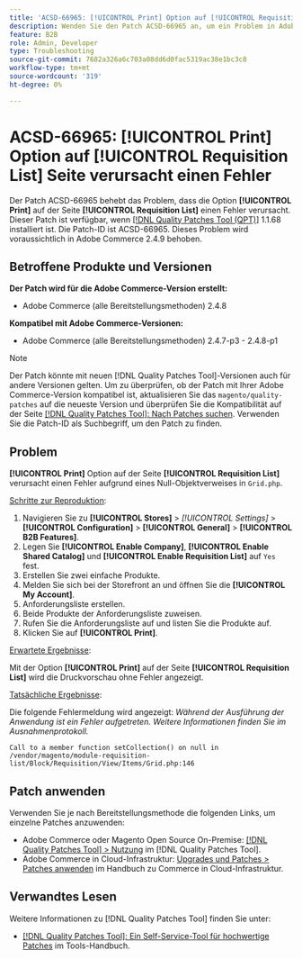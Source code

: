 ```yaml
---
title: 'ACSD-66965: [!UICONTROL Print] Option auf [!UICONTROL Requisition List] Seite verursacht einen Fehler'
description: Wenden Sie den Patch ACSD-66965 an, um ein Problem in Adobe Commerce zu beheben, bei dem die Option [!UICONTROL Print] auf der [!UICONTROL Requisition List] einen Fehler verursacht.
feature: B2B
role: Admin, Developer
type: Troubleshooting
source-git-commit: 7682a326a6c703a08dd6d0fac5319ac38e1bc3c8
workflow-type: tm+mt
source-wordcount: '319'
ht-degree: 0%

---
```



# ACSD-66965: **[!UICONTROL Print]** Option auf **[!UICONTROL Requisition List]** Seite verursacht einen Fehler

Der Patch ACSD-66965 behebt das Problem, dass die Option **[!UICONTROL Print]** auf der Seite **[!UICONTROL Requisition List]** einen Fehler verursacht. Dieser Patch ist verfügbar, wenn [[!DNL Quality Patches Tool (QPT)]](/help/tools/quality-patches-tool/quality-patches-tool-to-self-serve-quality-patches.md) 1.1.68 installiert ist. Die Patch-ID ist ACSD-66965. Dieses Problem wird voraussichtlich in Adobe Commerce 2.4.9 behoben.

## Betroffene Produkte und Versionen

**Der Patch wird für die Adobe Commerce-Version erstellt:**

* Adobe Commerce (alle Bereitstellungsmethoden) 2.4.8

**Kompatibel mit Adobe Commerce-Versionen:**

* Adobe Commerce (alle Bereitstellungsmethoden) 2.4.7-p3 - 2.4.8-p1

>[!NOTE]
>
>Der Patch könnte mit neuen [!DNL Quality Patches Tool]-Versionen auch für andere Versionen gelten. Um zu überprüfen, ob der Patch mit Ihrer Adobe Commerce-Version kompatibel ist, aktualisieren Sie das `magento/quality-patches` auf die neueste Version und überprüfen Sie die Kompatibilität auf der Seite [[!DNL Quality Patches Tool]: Nach Patches suchen](https://experienceleague.adobe.com/tools/commerce-quality-patches/index.html?lang=de). Verwenden Sie die Patch-ID als Suchbegriff, um den Patch zu finden.

## Problem

**[!UICONTROL Print]** Option auf der Seite **[!UICONTROL Requisition List]** verursacht einen Fehler aufgrund eines Null-Objektverweises in `Grid.php`.

<u>Schritte zur Reproduktion</u>:

1. Navigieren Sie zu **[!UICONTROL Stores]** > *[!UICONTROL Settings]* > **[!UICONTROL Configuration]** > **[!UICONTROL General]** > **[!UICONTROL B2B Features]**.
1. Legen Sie **[!UICONTROL Enable Company]**, **[!UICONTROL Enable Shared Catalog]** und **[!UICONTROL Enable Requisition List]** auf `Yes` fest.
1. Erstellen Sie zwei einfache Produkte.
1. Melden Sie sich bei der Storefront an und öffnen Sie die **[!UICONTROL My Account]**.
1. Anforderungsliste erstellen.
1. Beide Produkte der Anforderungsliste zuweisen.
1. Rufen Sie die Anforderungsliste auf und listen Sie die Produkte auf.
1. Klicken Sie auf **[!UICONTROL Print]**.

<u>Erwartete Ergebnisse</u>:

Mit der Option **[!UICONTROL Print]** auf der Seite **[!UICONTROL Requisition List]** wird die Druckvorschau ohne Fehler angezeigt.

<u>Tatsächliche Ergebnisse</u>:

Die folgende Fehlermeldung wird angezeigt: *Während der Ausführung der Anwendung ist ein Fehler aufgetreten. Weitere Informationen finden Sie im Ausnahmenprotokoll.*

```
Call to a member function setCollection() on null in /vendor/magento/module-requisition-list/Block/Requisition/View/Items/Grid.php:146
```

## Patch anwenden

Verwenden Sie je nach Bereitstellungsmethode die folgenden Links, um einzelne Patches anzuwenden:

* Adobe Commerce oder Magento Open Source On-Premise: [[!DNL Quality Patches Tool] > Nutzung](/help/tools/quality-patches-tool/usage.md) im [!DNL Quality Patches Tool].
* Adobe Commerce in Cloud-Infrastruktur: [Upgrades und Patches > Patches anwenden](https://experienceleague.adobe.com/docs/commerce-cloud-service/user-guide/develop/upgrade/apply-patches.html?lang=de) im Handbuch zu Commerce in Cloud-Infrastruktur.

## Verwandtes Lesen

Weitere Informationen zu [!DNL Quality Patches Tool] finden Sie unter:

* [[!DNL Quality Patches Tool]: Ein Self-Service-Tool für hochwertige Patches](/help/tools/quality-patches-tool/quality-patches-tool-to-self-serve-quality-patches.md) im Tools-Handbuch.
